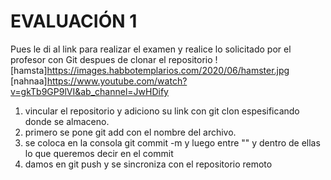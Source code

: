 
# EVALUACIÓN 1
Pues le di al link para realizar el examen y realice lo solicitado por el profesor con Git despues de clonar el repositorio
![hamsta]https://images.habbotemplarios.com/2020/06/hamster.jpg
[nahnaa]https://www.youtube.com/watch?v=gkTb9GP9lVI&ab_channel=JwHDify
1. vincular el repositorio y adiciono su link con git clon espesificando donde se almaceno.
2. primero se pone git add con el nombre del archivo.
3. se coloca en la consola git commit -m y luego entre "" y dentro de ellas lo que queremos decir en el commit
4. damos en git push y se sincroniza con el repositorio remoto